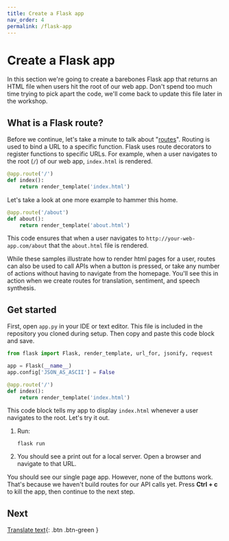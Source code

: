 ```yaml
---
title: Create a Flask app
nav_order: 4
permalink: /flask-app
---
```


# Create a Flask app

In this section we're going to create a barebones Flask app that returns an HTML file when users hit the root of our web app. Don't spend too much time trying to pick apart the code, we'll come back to update this file later in the workshop.

## What is a Flask route?

Before we continue, let's take a minute to talk about "[routes](http://flask.pocoo.org/docs/1.0/api/#flask.Flask.route)". Routing is used to bind a URL to a specific function. Flask uses route decorators to register functions to specific URLs. For example, when a user navigates to the root (`/`) of our web app, `index.html` is rendered.  

```python
@app.route('/')
def index():
    return render_template('index.html')
```

Let's take a look at one more example to hammer this home.

```python
@app.route('/about')
def about():
    return render_template('about.html')
```

This code ensures that when a user navigates to `http://your-web-app.com/about` that the `about.html` file is rendered.

While these samples illustrate how to render html pages for a user, routes can also be used to call APIs when a button is pressed, or take any number of actions without having to navigate from the homepage. You'll see this in action when we create routes for translation, sentiment, and speech synthesis.

## Get started

First, open `app.py` in your IDE or text editor. This file is included in the repository you cloned during setup. Then copy and paste this code block and save.

```python
from flask import Flask, render_template, url_for, jsonify, request

app = Flask(__name__)
app.config['JSON_AS_ASCII'] = False

@app.route('/')
def index():
    return render_template('index.html')
```

This code block tells my app to display `index.html` whenever a user navigates to the root. Let's try it out.

1. Run:
   ```
   flask run
   ```

2. You should see a print out for a local server. Open a browser and navigate to that URL.

You should see our single page app. However, none of the buttons work. That's because we haven't build routes for our API calls yet. Press **Ctrl + c** to kill the app, then continue to the next step.

## Next

[Translate text](translate-text){: .btn .btn-green }
